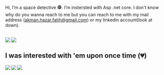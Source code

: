 Hi, I’m a space detective :detective:. I’m instersted with Asp .net core. I don't know why do you wanna reach to me but you can reach to me with my mail address (akman.hazar.fatih@gmail.com) or my linkedin account(look at down).

<br/>
<a target="_blank" href="https://www.linkedin.com/in/hazar-fatih-akman"><img align="left" src="https://img.shields.io/badge/LinkedIn-0077B5?style=for-the-badge&logo=linkedin&logoColor=white" /></a>

<img align="left" src="https://img.shields.io/badge/C%23-239120?style=for-the-badge&logo=c-sharp&logoColor=white" />
<br/>

I was interested with 'em upon once time (:broken_heart:)
---------------------------------------------------------
<img align="left" src="https://img.shields.io/badge/PHP-777BB4?style=for-the-badge&logo=php&logoColor=white" />
<img align="left" src="https://img.shields.io/badge/JavaScript-323330?style=for-the-badge&logo=javascript&logoColor=F7DF1E" />
<img align="left" src="https://img.shields.io/badge/Python-3776AB?style=for-the-badge&logo=python&logoColor=white" />
